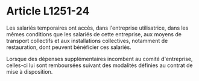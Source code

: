 # Article L1251-24

Les salariés temporaires ont accès, dans l'entreprise utilisatrice, dans les mêmes conditions que les salariés de cette entreprise, aux moyens de transport collectifs et aux installations collectives, notamment de restauration, dont peuvent bénéficier ces salariés.

Lorsque des dépenses supplémentaires incombent au comité d'entreprise, celles-ci lui sont remboursées suivant des modalités définies au contrat de mise à disposition.